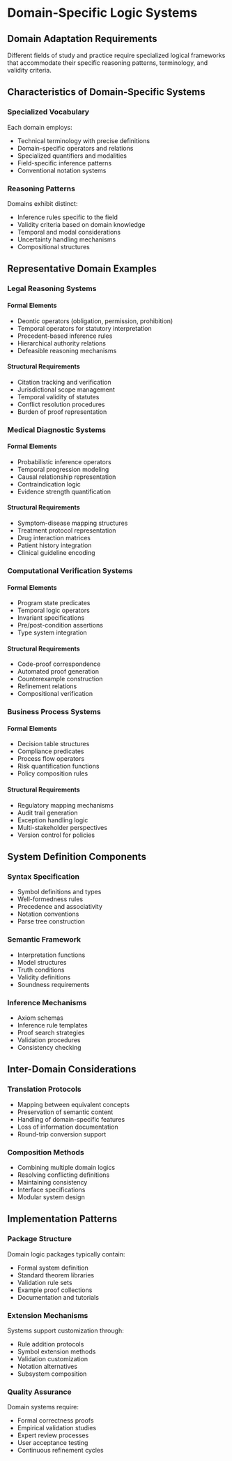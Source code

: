 # Domain-Specific Logic Systems

## Domain Adaptation Requirements

Different fields of study and practice require specialized logical frameworks that accommodate their specific reasoning patterns, terminology, and validity criteria.

## Characteristics of Domain-Specific Systems

### Specialized Vocabulary
Each domain employs:
- Technical terminology with precise definitions
- Domain-specific operators and relations
- Specialized quantifiers and modalities
- Field-specific inference patterns
- Conventional notation systems

### Reasoning Patterns
Domains exhibit distinct:
- Inference rules specific to the field
- Validity criteria based on domain knowledge
- Temporal and modal considerations
- Uncertainty handling mechanisms
- Compositional structures

## Representative Domain Examples

### Legal Reasoning Systems

#### Formal Elements
- Deontic operators (obligation, permission, prohibition)
- Temporal operators for statutory interpretation
- Precedent-based inference rules
- Hierarchical authority relations
- Defeasible reasoning mechanisms

#### Structural Requirements
- Citation tracking and verification
- Jurisdictional scope management
- Temporal validity of statutes
- Conflict resolution procedures
- Burden of proof representation

### Medical Diagnostic Systems

#### Formal Elements
- Probabilistic inference operators
- Temporal progression modeling
- Causal relationship representation
- Contraindication logic
- Evidence strength quantification

#### Structural Requirements
- Symptom-disease mapping structures
- Treatment protocol representation
- Drug interaction matrices
- Patient history integration
- Clinical guideline encoding

### Computational Verification Systems

#### Formal Elements
- Program state predicates
- Temporal logic operators
- Invariant specifications
- Pre/post-condition assertions
- Type system integration

#### Structural Requirements
- Code-proof correspondence
- Automated proof generation
- Counterexample construction
- Refinement relations
- Compositional verification

### Business Process Systems

#### Formal Elements
- Decision table structures
- Compliance predicates
- Process flow operators
- Risk quantification functions
- Policy composition rules

#### Structural Requirements
- Regulatory mapping mechanisms
- Audit trail generation
- Exception handling logic
- Multi-stakeholder perspectives
- Version control for policies

## System Definition Components

### Syntax Specification
- Symbol definitions and types
- Well-formedness rules
- Precedence and associativity
- Notation conventions
- Parse tree construction

### Semantic Framework
- Interpretation functions
- Model structures
- Truth conditions
- Validity definitions
- Soundness requirements

### Inference Mechanisms
- Axiom schemas
- Inference rule templates
- Proof search strategies
- Validation procedures
- Consistency checking

## Inter-Domain Considerations

### Translation Protocols
- Mapping between equivalent concepts
- Preservation of semantic content
- Handling of domain-specific features
- Loss of information documentation
- Round-trip conversion support

### Composition Methods
- Combining multiple domain logics
- Resolving conflicting definitions
- Maintaining consistency
- Interface specifications
- Modular system design

## Implementation Patterns

### Package Structure
Domain logic packages typically contain:
- Formal system definition
- Standard theorem libraries
- Validation rule sets
- Example proof collections
- Documentation and tutorials

### Extension Mechanisms
Systems support customization through:
- Rule addition protocols
- Symbol extension methods
- Validation customization
- Notation alternatives
- Subsystem composition

### Quality Assurance
Domain systems require:
- Formal correctness proofs
- Empirical validation studies
- Expert review processes
- User acceptance testing
- Continuous refinement cycles